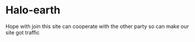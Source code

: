 # Halo-earth
Hope with join this site can cooperate with the other party so can make our site got traffic
